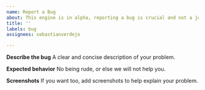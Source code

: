 ```yaml
---
name: Report a Bug
about: This engine is in alpha, reporting a bug is crucial and not a joke.
title: ''
labels: bug
assignees: sebastianverdejo

---
```


**Describe the bug**
A clear and concise description of your problem.

**Expected behavior**
No being rude, or else we will not help you.


**Screenshots**
If you want too, add screenshots to help explain your problem.
